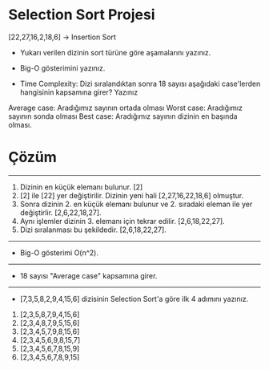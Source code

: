 # Selection Sort Projesi

[22,27,16,2,18,6] -> Insertion Sort

- Yukarı verilen dizinin sort türüne göre aşamalarını yazınız.

- Big-O gösterimini yazınız.

- Time Complexity: Dizi sıralandıktan sonra 18 sayısı aşağıdaki case'lerden hangisinin kapsamına girer? Yazınız

Average case: Aradığımız sayının ortada olması
Worst case: Aradığımız sayının sonda olması
Best case: Aradığımız sayının dizinin en başında olması.



# Çözüm
---
1. Dizinin en küçük elemanı bulunur. [2]
2. [2] ile [22] yer değiştirilir. Dizinin yeni hali [2,27,16,22,18,6] olmuştur. 
3. Sonra dizinin 2. en küçük elemanı bulunur ve 2. sıradaki eleman ile yer değiştirlir. [2,6,22,18,27].
4. Aynı işlemler dizinin 3. elemanı için tekrar edilir. [2,6,18,22,27].
5. Dizi sıralanması bu şekildedir. [2,6,18,22,27].

---
* Big-O gösterimi  O(n^2).

---
* 18 sayısı "Average case" kapsamına girer.

---
* [7,3,5,8,2,9,4,15,6] dizisinin Selection Sort'a göre ilk 4 adımını yazınız.

1. [2,3,5,8,7,9,4,15,6]
2. [2,3,4,8,7,9,5,15,6]
3. [2,3,4,5,7,9,8,15,6]
4. [2,3,4,5,6,9,8,15,7]
5. [2,3,4,5,6,7,8,15,9]
6. [2,3,4,5,6,7,8,9,15]





